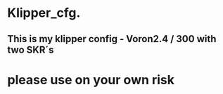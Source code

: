 # Klipper_cfg.

## This is my klipper config - Voron2.4 / 300 with two SKR´s

# please use on your own risk 